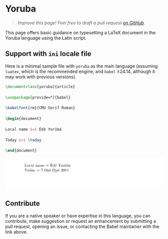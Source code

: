 # Yoruba

<blockquote>
  <p><em>Improve this page! Feel free to draft a pull request <a href="https://github.com/latex3/babel/tree/docs/docs">on GitHub</a>.</em></p>
</blockquote>

This page offers basic guidance on typesetting a LaTeX document in the
Yoruba language using the Latin script.

## Support with `ini` locale file

Here is a minimal sample file with `yoruba` as the main language
(assuming `luatex`, which is the recommended engine, and `babel` ≥24.14,
although it may work with previous versions).

```tex
\documentclass[yoruba]{article}

\usepackage[provide=*]{babel}

\babelfont{rm}{CMU Serif Roman}

\begin{document}

Local name $=$ Èdè Yorùbá

Today $=$ \today

\end{document}
```

![](../media/locale-yoruba.png)

## Contribute

If you are a native speaker or have expertise in this language, you can
contribute, make suggestion or request an enhancement by submitting a
pull request, opening an issue, or contacting the Babel maintainer with
the link above.